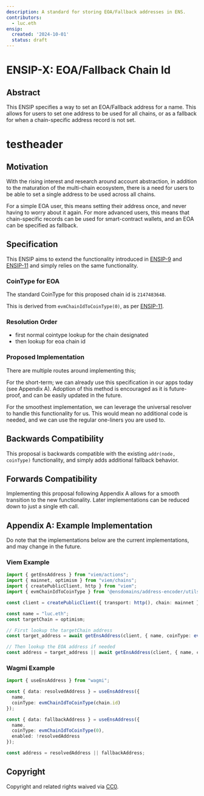 ```yaml
---
description: A standard for storing EOA/Fallback addresses in ENS.
contributors:
  - luc.eth
ensip:
  created: '2024-10-01'
  status: draft
---
```


# ENSIP-X: EOA/Fallback Chain Id

## Abstract

This ENSIP specifies a way to set an EOA/Fallback address for a name. This allows for users to set one address to be used for all chains, or as a fallback for when a chain-specific address record is not set.

# testheader

## Motivation

With the rising interest and research around account abstraction, in addition to the maturation of the multi-chain ecosystem, there is a need for users to be able to set a single address to be used across all chains.

For a simple EOA user, this means setting their address once, and never having to worry about it again.
For more advanced users, this means that chain-specific records can be used for smart-contract wallets, and an EOA can be specified as fallback.

## Specification

This ENSIP aims to extend the functionality introduced in [ENSIP-9](./9) and [ENSIP-11](./11) and simply relies on the same functionality.

### CoinType for EOA

The standard CoinType for this proposed chain id is `2147483648`.

This is derived from `evmChainIdToCoinType(0)`, as per [ENSIP-11](./11).

### Resolution Order

- first normal cointype lookup for the chain designated
- then lookup for eoa chain id

### Proposed Implementation

There are multiple routes around implementing this;

For the short-term; we can already use this specification in our apps today (see Appendix A).
Adoption of this method is encouraged as it is future-proof, and can be easily updated in the future.

For the smoothest implementation, we can leverage the universal resolver to handle this functionality for us.
This would mean no additional code is needed, and we can use the regular one-liners you are used to.

## Backwards Compatibility

This proposal is backwards compatible with the existing `addr(node, coinType)` functionality, and simply adds additional fallback behavior.

## Forwards Compatibility

Implementing this proposal following Appendix A allows for a smooth transition to the new functionality.
Later implementations can be reduced down to just a single eth call.

## Appendix A: Example Implementation

Do note that the implementations below are the current implementations, and may change in the future.

### Viem Example

```typescript
import { getEnsAddress } from "viem/actions";
import { mainnet, optimism } from "viem/chains";
import { createPublicClient, http } from "viem";
import { evmChainIdToCoinType } from '@ensdomains/address-encoder/utils';

const client = createPublicClient({ transport: http(), chain: mainnet })

const name = "luc.eth";
const targetChain = optimism;

// First lookup the targetChain address
const target_address = await getEnsAddress(client, { name, coinType: evmChainIdToCoinType(targetChain.id) });

// Then lookup the EOA address if needed
const address = target_address || await getEnsAddress(client, { name, coinType: evmChainIdToCoinType(0) });
```

### Wagmi Example

```typescript
import { useEnsAddress } from "wagmi";

const { data: resolvedAddress } = useEnsAddress({
  name,
  coinType: evmChainIdToCoinType(chain.id)
});

const { data: fallbackAddress } = useEnsAddress({
  name,
  coinType: evmChainIdToCoinType(0),
  enabled: !resolvedAddress
});

const address = resolvedAddress || fallbackAddress;
```

## Copyright

Copyright and related rights waived via [CC0](https://creativecommons.org/publicdomain/zero/1.0/).
